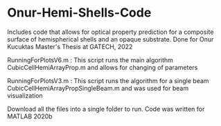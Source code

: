# Onur-Hemi-Shells-Code
Includes code that allows for optical property prediction for a composite surface of hemispherical shells and an opaque substrate. Done for Onur Kucuktas Master's Thesis at GATECH, 2022

RunningForPlotsV6.m   : This script runs the main algorithm CubicCellHemiArrayProp.m and allows for changing of parameters

RunningForPlotsV3.m   : This script runs the algorithm for a single beam CubicCellHemiArrayPropSingleBeam.m and was used for beam visualization

Download all the files into a single folder to run. Code was written for MATLAB 2020b
